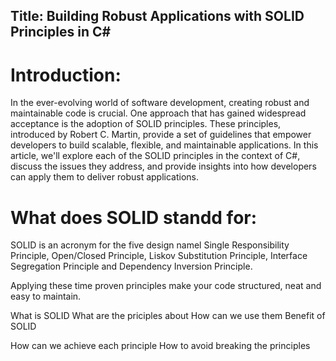 ﻿## Title: Building Robust Applications with SOLID Principles in C#

# Introduction:

In the ever-evolving world of software development, creating robust and maintainable code is crucial.
One approach that has gained widespread acceptance is the adoption of SOLID principles.
These principles, introduced by Robert C. Martin, provide a set of guidelines that empower developers to build scalable, flexible, and maintainable applications.
In this article, we'll explore each of the SOLID principles in the context of C#, discuss the issues they address, and provide insights into how developers can apply
them to deliver robust applications.

# What does SOLID standd for:
SOLID is an acronym for the five design namel
Single Responsibility Principle,
Open/Closed Principle,
Liskov Substitution Principle,
Interface Segregation Principle and
Dependency Inversion Principle. 

Applying these time proven principles make your code structured, neat and easy to maintain.

What is SOLID 
What are the priciples about
How can we use them
Benefit of SOLID

How can we achieve each principle
How to avoid breaking the principles
